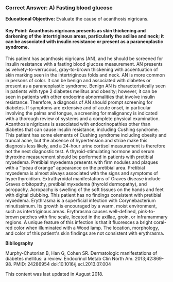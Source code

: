 
### Correct Answer: A) Fasting blood glucose 

**Educational Objective:** Evaluate the cause of acanthosis nigricans.

#### **Key Point:** Acanthosis nigricans presents as skin thickening and darkening of the intertriginous areas, particularly the axillae and neck; it can be associated with insulin resistance or present as a paraneoplastic syndrome.

This patient has acanthosis nigricans (AN), and he should be screened for insulin resistance with a fasting blood glucose measurement. AN presents as velvety-to-verrucous, gray-to-brown thickening with accentuation of skin marking seen in the intertriginous folds and neck. AN is more common in persons of color. It can be benign and associated with diabetes or present as a paraneoplastic syndrome. Benign AN is characteristically seen in patients with type 2 diabetes mellitus and obesity; however, it can be seen in patients with other endocrine abnormalities that involve insulin resistance. Therefore, a diagnosis of AN should prompt screening for diabetes. If symptoms are extensive and of acute onset, in particular involving the palms and tongue, a screening for malignancy is indicated with a thorough review of systems and a complete physical examination.
Acanthosis nigricans is associated with endocrinopathies other than diabetes that can cause insulin resistance, including Cushing syndrome. This patient has some elements of Cushing syndrome including obesity and truncal acne, but the absence of hypertension and striae make this diagnosis less likely, and a 24-hour urine cortisol measurement is therefore not the next diagnostic test.
A thyroid-stimulating hormone and serum thyroxine measurement should be performed in patients with pretibial myxedema. Pretibial myxedema presents with firm nodules and plaques with a “‘peau d’orange” appearance on the pretibial area. Pretibial myxedema is almost always associated with the signs and symptoms of hyperthyroidism. Extrathyroidal manifestations of Graves disease include Graves orbitopathy, pretibial myxedema (thyroid dermopathy), and acropachy. Acropachy is swelling of the soft tissues on the hands and feet with digital clubbing. This patient has no findings consistent with pretibial myxedema.
Erythrasma is a superficial infection with Corynebacterium minutissimum. Its growth is encouraged by a warm, moist environment, such as intertriginous areas. Erythrasma causes well-defined, pink-to-brown patches with fine scale, located in the axillae, groin, or inframammary regions. A unique feature of this infection is that it fluoresces a bright coral-red color when illuminated with a Wood lamp. The location, morphology, and color of this patient's skin findings are not consistent with erythrasma.

**Bibliography**

Murphy-Chutorian B, Han G, Cohen SR. Dermatologic manifestations of diabetes mellitus: a review. Endocrinol Metab Clin North Am. 2013;42:869-98. PMID: 24286954 doi:10.1016/j.ecl.2013.07.004

This content was last updated in August 2018.